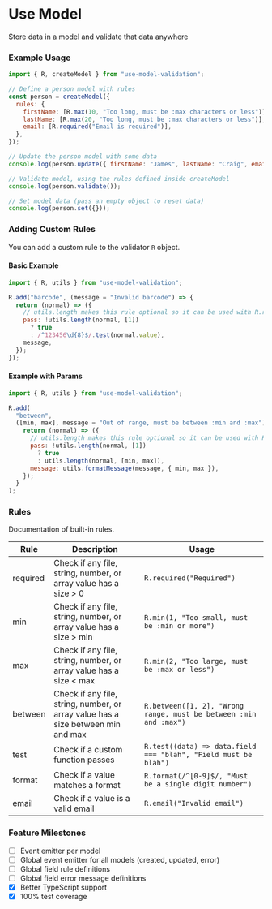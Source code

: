 # Use Model

Store data in a model and validate that data anywhere

### Example Usage

```js
import { R, createModel } from "use-model-validation";

// Define a person model with rules
const person = createModel({
  rules: {
    firstName: [R.max(10, "Too long, must be :max characters or less")],
    lastName: [R.max(20, "Too long, must be :max characters or less")],
    email: [R.required("Email is required")],
  },
});

// Update the person model with some data
console.log(person.update({ firstName: "James", lastName: "Craig", email: "test" }));

// Validate model, using the rules defined inside createModel
console.log(person.validate());

// Set model data (pass an empty object to reset data)
console.log(person.set({}));
```

### Adding Custom Rules

You can add a custom rule to the validator `R` object.

#### Basic Example

```js
import { R, utils } from "use-model-validation";

R.add("barcode", (message = "Invalid barcode") => {
  return (normal) => ({
    // utils.length makes this rule optional so it can be used with R.required
    pass: !utils.length(normal, [1])
      ? true
      : /^123456\d{8}$/.test(normal.value),
    message,
  });
});
```

#### Example with Params

```js
import { R, utils } from "use-model-validation";

R.add(
  "between",
  ([min, max], message = "Out of range, must be between :min and :max") => {
    return (normal) => ({
      // utils.length makes this rule optional so it can be used with R.required
      pass: !utils.length(normal, [1])
        ? true
        : utils.length(normal, [min, max]),
      message: utils.formatMessage(message, { min, max }),
    });
  }
);
```

### Rules

Documentation of built-in rules.

| Rule | Description | Usage |
|---|---|---|
| required | Check if any file, string, number, or array value has a size > 0 | `R.required("Required")` |
| min | Check if any file, string, number, or array value has a size > min | `R.min(1, "Too small, must be :min or more")` |
| max | Check if any file, string, number, or array value has a size < max | `R.min(2, "Too large, must be :max or less")` |
| between | Check if any file, string, number, or array value has a size between min and max | `R.between([1, 2], "Wrong range, must be between :min and :max")` |
| test | Check if a custom function passes | `R.test((data) => data.field === "blah", "Field must be blah")` |
| format | Check if a value matches a format | `R.format(/^[0-9]$/, "Must be a single digit number")` |
| email | Check if a value is a valid email | `R.email("Invalid email")` |

### Feature Milestones

- [ ] Event emitter per model
- [ ] Global event emitter for all models (created, updated, error)
- [ ] Global field rule definitions
- [ ] Global field error message definitions
- [x] Better TypeScript support
- [x] 100% test coverage
